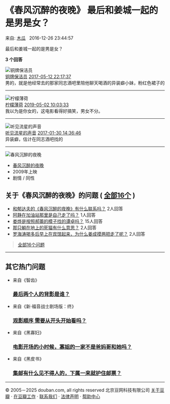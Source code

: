 # 《春风沉醉的夜晚》 最后和姜城一起的是男是女？

来自: [木瓜](https://www.douban.com/people/133125751/)   2016-12-26 23:44:57

最后和姜城一起的是男是女？

**3 个回答**

![铜牌保洁员](https://img1.doubanio.com/icon/u2549318-49.jpg)  
[铜牌保洁员](https://www.douban.com/people/opium_z/) [2017-05-12 22:17:37](https://movie.douban.com/subject/3690289/questions/735471/answers/341733/)  
男的，就是他经常去的那家同志酒吧里陪他聊天喝酒的异装癖小妹，粉红色裙子的

---

![柠檬薄荷](https://img9.doubanio.com/icon/u158800109-66.jpg)  
[柠檬薄荷](https://www.douban.com/people/xueyuhongchen/) [2019-05-02 10:03:33](https://movie.douban.com/subject/3690289/questions/735471/answers/408455/)  
我以为是你女的，这电影看得好搞笑，男女不分。

---

![听见流星的声音](https://img1.doubanio.com/icon/u130822019-19.jpg)  
[听见流星的声音](https://www.douban.com/people/130822019/) [2017-01-30 14:36:46](https://movie.douban.com/subject/3690289/questions/735471/answers/317796/)  
异装癖，估计在同志酒吧找的

---

![春风沉醉的夜晚](https://img9.doubanio.com/view/photo/s_ratio_poster/public/p463651314.webp)

-   [春风沉醉的夜晚](https://movie.douban.com/subject/3690289/)
-   2009年上映
-   剧情 / 同性

## 关于《春风沉醉的夜晚》的问题 ( [全部16个](https://movie.douban.com/subject/3690289/questions/?from=question_others) )

-   [和郁达夫的《春风沉醉的夜晚》有什么联系吗？](https://movie.douban.com/subject/3690289/questions/69762/?from=question_others) 2人回答
-   [阿静在加油站那里是自己走了吗？](https://movie.douban.com/subject/3690289/questions/72281/?from=question_others) 1人回答
-   [娄烨是按照郝蕾的模子找的谭卓吗？](https://movie.douban.com/subject/3690289/questions/23588/?from=question_others) 15人回答
-   [那只躺在地上的死猫有什么意思？](https://movie.douban.com/subject/3690289/questions/720368/?from=question_others) 2人回答
-   [罗海涛喝多后早上在宾馆起来，为什么姜成摸两把走了呢？](https://movie.douban.com/subject/3690289/questions/17686/?from=question_others) 2人回答

> [全部16个问题](https://movie.douban.com/subject/3690289/questions/?from=question_others)

---

## 其它热门问题

-   来自《智齿》
    
    ### [最后两个人的背影是谁？](https://movie.douban.com/subject/27124695/questions/842853/?from=question_open)
    
-   来自《新·福音战士剧场版：终》
    
    ### [观影顺序 需要从开头开始看吗？](https://movie.douban.com/subject/10428501/questions/842931/?from=question_open)
    
-   来自《黑寡妇》
    
    ### [电影开场的小时候，寡姐的一家不是爸妈哥和她吗？](https://movie.douban.com/subject/25828589/questions/842844/?from=question_open)
    
-   来自《黑皮书》
    
    ### [集邮有什么见不得人的，下属一来就护住邮票？](https://movie.douban.com/subject/1858802/questions/841544/?from=question_open)

---
© 2005－2025 douban.com, all rights reserved 
北京豆网科技有限公司 [关于豆瓣](https://www.douban.com/about) · [在豆瓣工作](https://www.douban.com/jobs) · [联系我们](https://www.douban.com/about?topic=contactus) · [法律声明](https://www.douban.com/about/legal) · [帮助中心](https://help.douban.com/?app=movie)